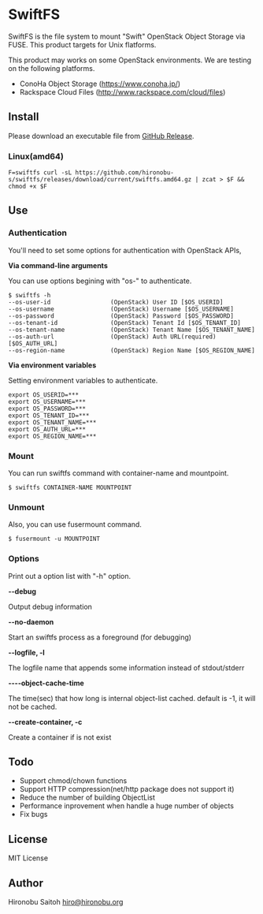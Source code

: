 # SwiftFS

SwiftFS is the file system to mount "Swift" OpenStack Object Storage via FUSE. This product targets for Unix flatforms.

This product may works on some OpenStack environments. We are testing on the following platforms.

- ConoHa Object Storage (https://www.conoha.jp/)
- Rackspace Cloud Files (http://www.rackspace.com/cloud/files)

## Install

Please download an executable file from [GitHub Release](https://github.com/hironobu-s/swiftfs/releases).

### Linux(amd64)

```shell
F=swiftfs curl -sL https://github.com/hironobu-s/swiftfs/releases/download/current/swiftfs.amd64.gz | zcat > $F && chmod +x $F
```


## Use

### Authentication 

You'll need to set some options for authentication with OpenStack APIs, 

**Via command-line arguments**

You can use options begining with "os-" to authenticate. 

```shell
$ swiftfs -h
--os-user-id                 (OpenStack) User ID [$OS_USERID]
--os-username                (OpenStack) Username [$OS_USERNAME]
--os-password                (OpenStack) Password [$OS_PASSWORD]
--os-tenant-id               (OpenStack) Tenant Id [$OS_TENANT_ID]
--os-tenant-name             (OpenStack) Tenant Name [$OS_TENANT_NAME]
--os-auth-url                (OpenStack) Auth URL(required) [$OS_AUTH_URL]
--os-region-name             (OpenStack) Region Name [$OS_REGION_NAME]
```

**Via environment variables**

Setting environment variables to authenticate.

```
export OS_USERID=***
export OS_USERNAME=***
export OS_PASSWORD=***
export OS_TENANT_ID=***
export OS_TENANT_NAME=***
export OS_AUTH_URL=***
export OS_REGION_NAME=***
```


### Mount

You can run swiftfs command with container-name and mountpoint.

```shell
$ swiftfs CONTAINER-NAME MOUNTPOINT
```

### Unmount

Also, you can use fusermount command.

```shell
$ fusermount -u MOUNTPOINT
```

### Options

Print out a option list with "-h" option.

**--debug**

Output debug information

**--no-daemon**

Start an swiftfs process as a foreground (for debugging)

**--logfile, -l**

The logfile name that appends some information instead of stdout/stderr

**----object-cache-time**

The time(sec) that how long is internal object-list cached. default is -1, it will not be cached.

**--create-container, -c**

Create a container if is not exist


## Todo

- Support chmod/chown functions
- Support HTTP compression(net/http package does not support it)
- Reduce the number of building ObjectList
- Performance inprovement when handle a huge number of objects
- Fix bugs

## License

MIT License

## Author

Hironobu Saitoh
<hiro@hironobu.org>
